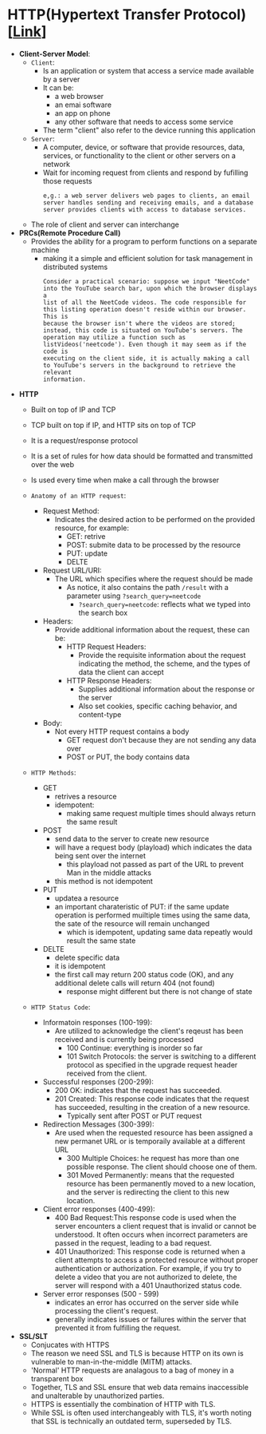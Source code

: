 # HTTP(Hypertext Transfer Protocol)[[Link](https://neetcode.io/courses/system-design-for-beginners/6)]
- __Client-Server Model__:
    - `Client`:
        - Is an application or system that access a service made available by a server
        - It can be:
            - a web browser
            - an emai software
            - an app on phone
            - any other software that needs to access some service
        - The term "client" also refer to the device running this application
    - `Server`:
        - A computer, device, or software that provide resources, data, services, or functionality to the client or other servers on a network
        - Wait for incoming request from clients and respond by fufilling those requests
            ```text
            e,g.: a web server delivers web pages to clients, an email server handles sending and receiving emails, and a database server provides clients with access to database services.
            ```
    - The role of client and server can interchange
- __PRCs(Remote Procedure Call)__
    - Provides the ability for a program to perform functions on a separate machine
        - making it a simple and efficient solution for task management in distributed systems
            ```text
            Consider a practical scenario: suppose we input "NeetCode" into the YouTube search bar, upon which the browser displays a 
            list of all the NeetCode videos. The code responsible for this listing operation doesn't reside within our browser. This is 
            because the browser isn't where the videos are stored; instead, this code is situated on YouTube's servers. The 
            operation may utilize a function such as listVideos('neetcode'). Even though it may seem as if the code is 
            executing on the client side, it is actually making a call to YouTube's servers in the background to retrieve the relevant 
            information.
            ```
- __HTTP__
    - Built on top of IP and TCP
    - TCP built on top if IP, and HTTP sits on top of TCP
    - It is a request/response protocol
    - It is a set of rules for how data should be formatted and transmitted over the web
    - Is used every time when make a call through the browser
    - `Anatomy of an HTTP request`:
        - Request Method: 
            - Indicates the desired action to be performed on the provided resource, for example:
                - GET: retrive
                - POST: submite data to be processed by the resource
                - PUT: update
                - DELTE
        - Request URL/URI:
            - The URL which specifies where the request should be made
                - As notice, it also contains the path `/result` with a parameter using `?search_query=neetcode`
                    - `?search_query=neetcode`: reflects what we typed into the search box
        - Headers:
            - Provide additional information about the request, these can be:
                - HTTP Request Headers:
                    - Provide the requisite information about the request indicating the method, the scheme, and the types of data the client can accept
                - HTTP Response Headers:
                    - Supplies additional information about the response or the server
                    - Also set cookies, specific caching behavior, and content-type
        - Body:
            - Not every HTTP request contains a body
                - GET request don't because they are not sending any data over
                - POST or PUT, the body contains data
            
    - `HTTP Methods`:
        - GET
            - retrives a resource
            - idempotent:
                - making same request multiple times should always return the same result
        - POST
            - send data to the server to create new resource
            - will have a request body (playload) which indicates the data being sent over the internet
                - this playload not passed as part of the URL to prevent Man in the middle attacks
            - this method is not idempotent 
        - PUT
            - updatea a resource
            - an important charateristic of PUT: if the same update operation is performed muiltiple times using the same data, the sate of the resource will remain unchanged
                - which is idempotent, updating same data repeatly would result the same state
        - DELTE
            - delete specific data
            - it is idempotent
            - the first call may return 200 status code (OK), and any additional delete calls will return 404 (not found)
                - response might different but there is not change of state
    - `HTTP Status Code`:
        - Informatoin responses (100-199):
            - Are utilized to acknowledge the client's reqeust has been received and is currently being processed
                - 100 Continue: everything is inorder so far
                - 101 Switch Protocols: the server is switching to a different protocol as specified in the upgrade request header received from the client.
        - Successful responses (200-299):
            - 200 OK: indicates that the request has succeeded. 
            - 201 Created: This response code indicates that the request has succeeded, resulting in the creation of a new resource. 
                - Typically sent after POST or PUT request
        - Redirection Messages (300-399):
            - Are used when the requested resource has been assigned a new permanet URL or is temporaily available at a different URL
                - 300 Multiple Choices: he request has more than one possible response. The client should choose one of them.
                - 301 Moved Permanently: means that the requested resource has been permanently moved to a new location, and the server is redirecting the client to this new location.
        - Client error responses (400-499):
            - 400 Bad Request:This response code is used when the server encounters a client request that is invalid or cannot be understood. It often occurs when incorrect parameters are passed in the request, leading to a bad request.
            - 401 Unauthorized: This response code is returned when a client attempts to access a protected resource without proper authentication or authorization.  For example, if you try to delete a video that you are not authorized to delete, the server will respond with a 401 Unauthorized status code.
        - Server error responses (500 - 599)
            - indicates an error has occurred on the server side while processing the client's request.
            - generally indicates issues or failures within the server that prevented it from fulfilling the request.
- __SSL/SLT__
    - Conjucates with HTTPS
    - The reason we need SSL and TLS is because HTTP on its own is vulnerable to man-in-the-middle (MITM) attacks.
    - 'Normal' HTTP requests are analagous to a bag of money in a transparent box
    - Together, TLS and SSL ensure that web data remains inaccessible and unalterable by unauthorized parties.
    - HTTPS is essentially the combination of HTTP with TLS.
    - While SSL is often used interchangeably with TLS, it's worth noting that SSL is technically an outdated term, superseded by TLS.
